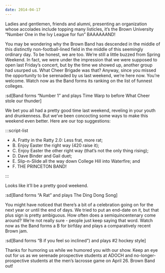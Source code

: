 ```yaml
---
date: 2014-04-17
---
```


Ladies and gentlemen, friends and alumni, presenting an organization whose accolades include topping many listicles, it’s the Brown University “Number One in the Ivy League for fun” BAAAAAAND!

You may be wondering why the Brown Band has descended in the middle of this distinctly non-football-lined field in the middle of this seemingly ordinary day. To be honest, we are too. We’re still a little buzzed from Spring Weekend. In fact, we were under the impression that we were supposed to open last Friday’s concert, but by the time we showed up, another group had usurped us. What Cheer Brigade was that? Anyway, since you missed the opportunity to be serenaded by us last weekend, we’re here now. You’re welcome. Watch now as the Band forms its ranking on the list of funnest colleges.

:sd[Band forms “Number 1” and plays Time Warp to before What Cheer stole our thunder]

We bet you all had a pretty good time last weekend, reveling in your youth and drunkenness. But we’ve been concocting some ways to make this weekend even better. Here are our top suggestions:

:::script-list

- A. Fratty in the Ratty 2.0: Less frat, more rat;
- B. Enjoy Easter the right way (420 raise it);
- C. Enjoy Easter the other right way (that’s not the only thing rising);
- D. Dave Binder and Gail duet;
- E. Slip-n-Slide all the way down College Hill into Waterfire; and
- F. THE PRINCETON BAND!

:::

Looks like it’ll be a pretty good weekend.

:sd[Band forms “A Rat” and plays The Ding Dong Song]

You might have noticed that there’s a bit of a celebration going on for the next year or until the end of days. We tried to put an end-date on it, but that plus sign is pretty ambiguous. How often does a semiquincentenary come around? We’re not really sure - people just keep saying that word. Watch now as the Band forms a B for birfday and plays a comparatively recent Brown jam.

:sd[Band forms “B if you feel so inclined”) and plays #2 hockey style]

Thanks for humoring us while we humored you with our show. Keep an eye out for us as we serenade prospective students at ADOCH and no-longer-prospective students at the men’s lacrosse game on April 26. Brown Band out!
